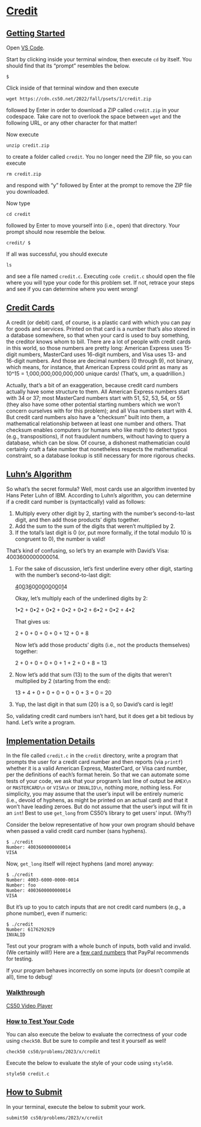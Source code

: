 # [Credit](#credit)

## [Getting Started](#getting-started)

Open [VS Code](https://cs50.dev/).

Start by clicking inside your terminal window, then execute `cd` by
itself. You should find that its “prompt” resembles the below.

``` highlight
$
```

Click inside of that terminal window and then execute

``` highlight
wget https://cdn.cs50.net/2022/fall/psets/1/credit.zip
```

followed by Enter in order to download a ZIP called `credit.zip` in your
codespace. Take care not to overlook the space between `wget` and the
following URL, or any other character for that matter!

Now execute

``` highlight
unzip credit.zip
```

to create a folder called `credit`. You no longer need the ZIP file, so
you can execute

``` highlight
rm credit.zip
```

and respond with “y” followed by Enter at the prompt to remove the ZIP
file you downloaded.

Now type

``` highlight
cd credit
```

followed by Enter to move yourself into (i.e., open) that directory.
Your prompt should now resemble the below.

``` highlight
credit/ $
```

If all was successful, you should execute

``` highlight
ls
```

and see a file named `credit.c`. Executing `code credit.c` should open
the file where you will type your code for this problem set. If not,
retrace your steps and see if you can determine where you went wrong!

## [Credit Cards](#credit-cards)

A credit (or debit) card, of course, is a plastic card with which you
can pay for goods and services. Printed on that card is a number that’s
also stored in a database somewhere, so that when your card is used to
buy something, the creditor knows whom to bill. There are a lot of
people with credit cards in this world, so those numbers are pretty
long: American Express uses 15-digit numbers, MasterCard uses 16-digit
numbers, and Visa uses 13- and 16-digit numbers. And those are decimal
numbers (0 through 9), not binary, which means, for instance, that
American Express could print as many as 10^15 = 1,000,000,000,000,000
unique cards! (That’s, um, a quadrillion.)

Actually, that’s a bit of an exaggeration, because credit card numbers
actually have some structure to them. All American Express numbers start
with 34 or 37; most MasterCard numbers start with 51, 52, 53, 54, or 55
(they also have some other potential starting numbers which we won’t
concern ourselves with for this problem); and all Visa numbers start
with 4. But credit card numbers also have a “checksum” built into them,
a mathematical relationship between at least one number and others. That
checksum enables computers (or humans who like math) to detect typos
(e.g., transpositions), if not fraudulent numbers, without having to
query a database, which can be slow. Of course, a dishonest
mathematician could certainly craft a fake number that nonetheless
respects the mathematical constraint, so a database lookup is still
necessary for more rigorous checks.

## [Luhn’s Algorithm](#luhns-algorithm)

So what’s the secret formula? Well, most cards use an algorithm invented
by Hans Peter Luhn of IBM. According to Luhn’s algorithm, you can
determine if a credit card number is (syntactically) valid as follows:

1.  Multiply every other digit by 2, starting with the number’s
    second-to-last digit, and then add those products’ digits together.
2.  Add the sum to the sum of the digits that weren’t multiplied by 2.
3.  If the total’s last digit is 0 (or, put more formally, if the total
    modulo 10 is congruent to 0), the number is valid!

That’s kind of confusing, so let’s try an example with David’s Visa:
4003600000000014.

1.  For the sake of discussion, let’s first underline every other digit,
    starting with the number’s second-to-last digit:

    <ins>4</ins>0<ins>0</ins>3<ins>6</ins>0<ins>0</ins>0<ins>0</ins>0<ins>0</ins>0<ins>0</ins>0<ins>1</ins>4



    Okay, let’s multiply each of the underlined digits by 2:

    1•2 + 0•2 + 0•2 + 0•2 + 0•2 + 6•2 + 0•2 + 4•2

    That gives us:

    2 + 0 + 0 + 0 + 0 + 12 + 0 + 8

    Now let’s add those products’ digits (i.e., not the products
    themselves) together:

    2 + 0 + 0 + 0 + 0 + 1 + 2 + 0 + 8 = 13

2.  Now let’s add that sum (13) to the sum of the digits that weren’t
    multiplied by 2 (starting from the end):

    13 + 4 + 0 + 0 + 0 + 0 + 0 + 3 + 0 = 20

3.  Yup, the last digit in that sum (20) is a 0, so David’s card is
    legit!

So, validating credit card numbers isn’t hard, but it does get a bit
tedious by hand. Let’s write a program.

## [Implementation Details](#implementation-details)

In the file called `credit.c` in the `credit` directory, write a program
that prompts the user for a credit card number and then reports (via
`printf`) whether it is a valid American Express, MasterCard, or Visa
card number, per the definitions of each’s format herein. So that we can
automate some tests of your code, we ask that your program’s last line
of output be `AMEX\n` or `MASTERCARD\n` or `VISA\n` or `INVALID\n`,
nothing more, nothing less. For simplicity, you may assume that the
user’s input will be entirely numeric (i.e., devoid of hyphens, as might
be printed on an actual card) and that it won’t have leading zeroes. But
do not assume that the user’s input will fit in an `int`! Best to use
`get_long` from CS50’s library to get users’ input. (Why?)

Consider the below representative of how your own program should behave
when passed a valid credit card number (sans hyphens).

``` highlight
$ ./credit
Number: 4003600000000014
VISA
```

Now, `get_long` itself will reject hyphens (and more) anyway:

``` highlight
$ ./credit
Number: 4003-6000-0000-0014
Number: foo
Number: 4003600000000014
VISA
```

But it’s up to you to catch inputs that are not credit card numbers
(e.g., a phone number), even if numeric:

``` highlight
$ ./credit
Number: 6176292929
INVALID
```

Test out your program with a whole bunch of inputs, both valid and
invalid. (We certainly will!) Here are a [few card
numbers](https://developer.paypal.com/api/nvp-soap/payflow/integration-guide/test-transactions/#standard-test-cards)
that PayPal recommends for testing.

If your program behaves incorrectly on some inputs (or doesn’t compile
at all), time to debug!

### [Walkthrough](#walkthrough)

[CS50 Video Player](https://www.youtube.com/watch?v=dF7wNjsRBjI)

### [How to Test Your Code](#how-to-test-your-code)

You can also execute the below to evaluate the correctness of your code
using `check50`. But be sure to compile and test it yourself as well!

``` highlight
check50 cs50/problems/2023/x/credit
```

Execute the below to evaluate the style of your code using `style50`.

``` highlight
style50 credit.c
```

## [How to Submit](#how-to-submit)

In your terminal, execute the below to submit your work.

``` highlight
submit50 cs50/problems/2023/x/credit
```
